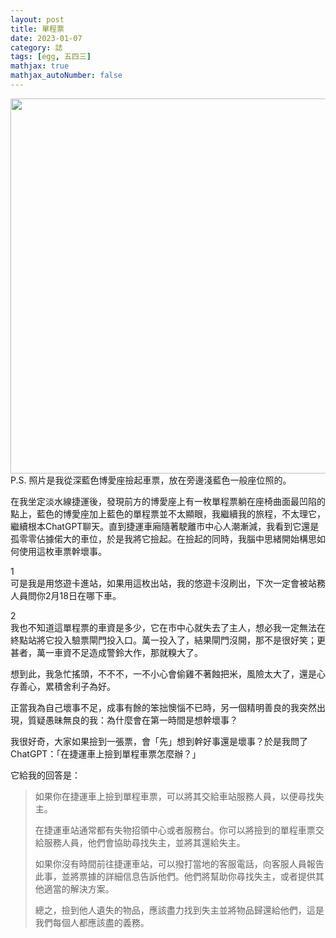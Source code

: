 ```yaml
---
layout: post
title: 單程票
date: 2023-01-07
category: 誌
tags: [egg, 五四三]
mathjax: true
mathjax_autoNumber: false
---
```


<img src="/blog/assets/images/2023/singleticket.jpg" style="width:600px"/>
P.S. 照片是我從深藍色博愛座撿起車票，放在旁邊淺藍色一般座位照的。

<!--more-->

在我坐定淡水線捷運後，發現前方的博愛座上有一枚單程票躺在座椅曲面最凹陷的點上，藍色的博愛座加上藍色的單程票並不太顯眼，我繼續我的旅程，不太理它，繼續根本ChatGPT聊天。直到捷運車廂隨著駛離市中心人潮漸減，我看到它還是孤零零佔據偌大的車位，於是我將它撿起。在撿起的同時，我腦中思緒開始構思如何使用這枚車票幹壞事。

1<br>
可是我是用悠遊卡進站，如果用這枚出站，我的悠遊卡沒刷出，下次一定會被站務人員問你2月18日在哪下車。

2<br>
我也不知道這單程票的車資是多少，它在市中心就失去了主人，想必我一定無法在終點站將它投入驗票閘門投入口。萬一投入了，結果閘門沒開，那不是很好笑；更甚者，萬一車資不足造成警鈴大作，那就糗大了。

想到此，我急忙搖頭，不不不，一不小心會偷雞不著蝕把米，風險太大了，還是心存善心，累積舍利子為好。

正當我為自己壞事不足，成事有餘的笨拙懊惱不已時，另一個精明善良的我突然出現，質疑愚昧無良的我：為什麼會在第一時間是想幹壞事？

我很好奇，大家如果撿到一張票，會「先」想到幹好事還是壞事？於是我問了ChatGPT：「在捷運車上撿到單程車票怎麼辦？」

它給我的回答是：
> 如果你在捷運車上撿到單程車票，可以將其交給車站服務人員，以便尋找失主。
> 
> 在捷運車站通常都有失物招領中心或者服務台。你可以將撿到的單程車票交給服務人員，他們會協助尋找失主，並將其還給失主。
> 
> 如果你沒有時間前往捷運車站，可以撥打當地的客服電話，向客服人員報告此事，並將票據的詳細信息告訴他們。他們將幫助你尋找失主，或者提供其他適當的解決方案。
> 
> 總之，撿到他人遺失的物品，應該盡力找到失主並將物品歸還給他們，這是我們每個人都應該盡的義務。


